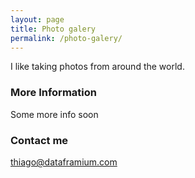 ```yaml
---
layout: page
title: Photo galery
permalink: /photo-galery/
---
```


I like taking photos from around the world.

### More Information

Some more info soon


### Contact me

[thiago@dataframium.com](mailto:thiago@dataframium.com)
